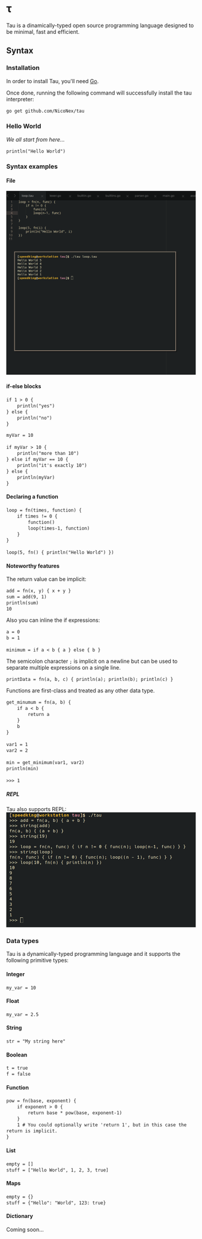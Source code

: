 # τ

Tau is a dinamically-typed open source programming language designed to be minimal, fast and efficient.

## Syntax

### Installation
In order to install Tau, you'll need [Go](https://golang.org/).

Once done, running the following command will successfully install the tau interpreter:
```bash
go get github.com/NicoNex/tau
```

### Hello World
_We all start from here..._
```
println("Hello World")
```

### Syntax examples

#### File
![file](./images/taufile.png)

#### if-else blocks

```
if 1 > 0 {
	println("yes")
} else {
	println("no")
}
```

```
myVar = 10

if myVar > 10 {
	println("more than 10")
} else if myVar == 10 {
	println("it's exactly 10")
} else {
	println(myVar)
}
```

#### Declaring a function
```
loop = fn(times, function) {
	if times != 0 {
		function()
		loop(times-1, function)
	}
}

loop(5, fn() { println("Hello World") })
```

#### Noteworthy features
The return value can be implicit:
```
add = fn(x, y) { x + y }
sum = add(9, 1)
println(sum)
10
```

Also you can inline the if expressions:
```
a = 0
b = 1

minimum = if a < b { a } else { b }
```

The semicolon character `;` is implicit on a newline but can be used to separate multiple expressions on a single line.
```
printData = fn(a, b, c) { println(a); println(b); println(c) }
```

Functions are first-class and treated as any other data type.
```
get_minumum = fn(a, b) {
	if a < b {
		return a
	}
	b
}

var1 = 1
var2 = 2

min = get_minimum(var1, var2)
println(min)

>>> 1
```

##### REPL
Tau also supports REPL:
![repl](./images/tauloop.png)

### Data types
Tau is a dynamically-typed programming language and it supports the following primitive types:

#### Integer
```
my_var = 10
```

#### Float
```
my_var = 2.5
```

#### String
```
str = "My string here"
```

#### Boolean
```
t = true
f = false
```

#### Function
```
pow = fn(base, exponent) {
	if exponent > 0 {
		return base * pow(base, exponent-1)
	}
	1 # You could optionally write 'return 1', but in this case the return is implicit.
}
```

#### List
```
empty = []
stuff = ["Hello World", 1, 2, 3, true]
```

#### Maps
```
empty = {}
stuff = {"Hello": "World", 123: true}
```

#### Dictionary
Coming soon...

